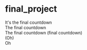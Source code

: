 # final_project
  
It's the final countdown  
The final countdown  
The final countdown (final countdown)  
(Oh)  
Oh  
